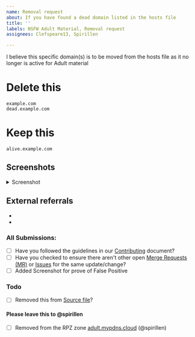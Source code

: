 ```yaml
---
name: Removal request
about: If you have found a dead domain listed in the hosts file
title: ''
labels: NSFW Adult Material, Removal request
assignees: Clefspeare13, Spirillen

---
```


I believe this specific domain(s) is to be moved from the hosts file as it no longer is active for Adult material

# Delete this
```
example.com
dead.example.com
```

# Keep this
<!-- only interesting for third level domains -->

```
alive.example.com
```

## Screenshots
<!-- not required -->
<details><Summary>Screenshot</summary>



</details>

## External referrals
<!-- if you have found your submission elsewhere, Please credit it by pasting a link here --->
- 
- 


### All Submissions:
- [ ] Have you followed the guidelines in our [Contributing](CONTRIBUTING.md) document?
- [ ] Have you checked to ensure there aren't other open [Merge Requests (MR)](../merge_requests) or [Issues](../issues) for the same update/change?
- [ ] Added Screenshot for prove of False Positive

### Todo
- [ ] Removed this from [Source file](submit_here/hosts.txt)?

#### Please leave this to @spirillen
- [ ] Removed from the RPZ zone [adult.mypdns.cloud](https://www.mypdns.org/wiki/RpzList#adult.mypdns.cloud) (@spirillen)
